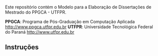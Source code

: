 Este repositório contém o Modelo para a Elaboração de Dissertações de Mestrado do PPGCA - UTFPR.

**PPGCA**: Programa de Pós-Graduação em Computação Aplicada http://www.ppgca.utfpr.edu.br
**UTFPR**: Universidade Tecnológica Federal do Paraná http://www.utfpr.edu.br


## Instruções



